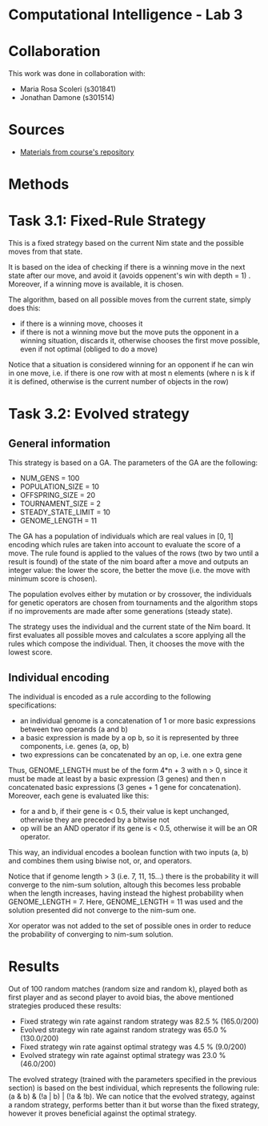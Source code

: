 # Computational Intelligence - Lab 3

# Collaboration
This work was done in collaboration with: 
* Maria Rosa Scoleri    (s301841)
* Jonathan Damone       (s301514)

# Sources
* [Materials from course's repository](https://github.com/squillero/computational-intelligence/blob/master/2022-23/)

# Methods

# Task 3.1: Fixed-Rule Strategy
This is a fixed strategy based on the current Nim state and the possible moves from that state.

It is based on the idea of checking if there is a winning move in the next state after our move, and avoid it (avoids oppenent's win with depth = 1) . 
Moreover, if a winning move is available, it is chosen.

The algorithm, based on all possible moves from the current state, simply does this:
- if there is a winning move, chooses it
- if there is not a winning move but the move puts the opponent in a winning situation, discards it, otherwise chooses the first move possible, even if not optimal (obliged to do a move)

Notice that a situation is considered winning for an opponent if he can win in one move, i.e. if there is one row with at most n elements (where n is k if it is defined, otherwise is the current number of objects in the row)

# Task 3.2: Evolved strategy

## General information
This strategy is based on a GA. The parameters of the GA are the following:
- NUM_GENS = 100    
- POPULATION_SIZE = 10
- OFFSPRING_SIZE = 20
- TOURNAMENT_SIZE = 2
- STEADY_STATE_LIMIT = 10
- GENOME_LENGTH = 11

The GA has a population of individuals which are real values in [0, 1] encoding which rules are taken into account to evaluate the score of a move.
The rule found is applied to the values of the rows (two by two until a result is found) of the state of the nim board after a move and outputs an integer value: the lower the score, the better the move (i.e. the move with minimum score is chosen).

The population evolves either by mutation or by crossover, the individuals for genetic operators are chosen from tournaments and the algorithm stops if no improvements are made after some generations (steady state).

The strategy uses the individual and the current state of the Nim board. It first evaluates all possible moves and calculates a score applying all the rules which compose the individual.
Then, it chooses the move with the lowest score.

## Individual encoding
The individual is encoded as a rule according to the following specifications:
- an individual genome is a concatenation of 1 or more basic expressions between two operands (a and b)
- a basic expression is made by a op b, so it is represented by three components, i.e. genes (a, op, b)
- two expressions can be concatenated by an op, i.e. one extra gene

Thus, GENOME_LENGTH must be of the form 4*n + 3 with n > 0, since it must be made at least by a basic expression (3 genes) and then n concatenated basic expressions (3 genes + 1 gene for concatenation).
Moreover, each gene is evaluated like this:
- for a and b, if their gene is < 0.5, their value is kept unchanged, otherwise they are preceded by a bitwise not
- op will be an AND operator if its gene is < 0.5, otherwise it will be an OR operator.

This way, an individual encodes a boolean function with two inputs (a, b) and combines them using biwise not, or, and operators.

Notice that if genome length > 3 (i.e. 7, 11, 15...) there is the probability it will converge to the nim-sum solution, altough this becomes less probable when the length increases, having instead the highest probability when GENOME_LENGTH = 7. 
Here, GENOME_LENGTH = 11 was used and the solution presented did not converge to the nim-sum one. 

Xor operator was not added to the set of possible ones in order to reduce the probability of converging to nim-sum solution.

# Results
Out of 100 random matches (random size and random k), played both as first player and as second player to avoid bias, the above mentioned strategies produced these results:

- Fixed strategy win rate against random strategy was 82.5 % (165.0/200)
- Evolved strategy win rate against random strategy was 65.0 % (130.0/200)
- Fixed strategy win rate against optimal strategy was 4.5 % (9.0/200)
- Evolved strategy win rate against optimal strategy was 23.0 % (46.0/200)

The evolved strategy (trained with the parameters specified in the previous section) is based on the best individual, which represents the following rule: (a & b) & (!a | b) | (!a & !b).
We can notice that the evolved strategy, against a random strategy, performs better than it but worse than the fixed strategy, however it proves beneficial against the optimal strategy.